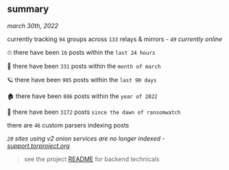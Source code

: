 
## summary
_march 30th, 2022_

currently tracking `94` groups across `133` relays & mirrors - _`49` currently online_

⏲ there have been `16` posts within the `last 24 hours`

🦈 there have been `331` posts within the `month of march`

🪐 there have been `905` posts within the `last 90 days`

🏚 there have been `886` posts within the `year of 2022`

🦕 there have been `3172` posts `since the dawn of ransomwatch`

there are `46` custom parsers indexing posts

_`20` sites using v2 onion services are no longer indexed - [support.torproject.org](https://support.torproject.org/onionservices/v2-deprecation/)_

> see the project [README](https://github.com/thetanz/ransomwatch#ransomwatch--) for backend technicals
